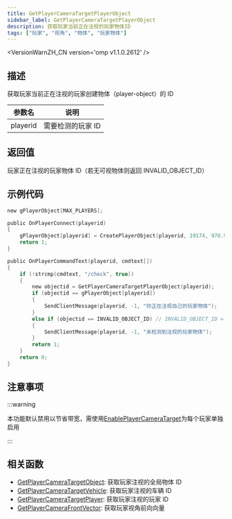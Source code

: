 ```yaml
---
title: GetPlayerCameraTargetPlayerObject
sidebar_label: GetPlayerCameraTargetPlayerObject
description: 获取玩家当前正在注视的玩家物体ID
tags: ["玩家", "视角", "物体", "玩家物体"]
---
```


<VersionWarnZH_CN version='omp v1.1.0.2612' />

## 描述

获取玩家当前正在注视的玩家创建物体（player-object）的 ID

| 参数名   | 说明              |
| -------- | ----------------- |
| playerid | 需要检测的玩家 ID |

## 返回值

玩家正在注视的玩家物体 ID（若无可视物体则返回 INVALID_OBJECT_ID）

## 示例代码

```c
new gPlayerObject[MAX_PLAYERS];

public OnPlayerConnect(playerid)
{
    gPlayerObject[playerid] = CreatePlayerObject(playerid, 19174, 978.9045, -986.3599, 40.9522, 0.0000, 0.0000, 228.0000);
    return 1;
}

public OnPlayerCommandText(playerid, cmdtext[])
{
    if (!strcmp(cmdtext, "/check", true))
    {
        new objectid = GetPlayerCameraTargetPlayerObject(playerid);
        if (objectid == gPlayerObject[playerid])
        {
            SendClientMessage(playerid, -1, "你正在注视自己的玩家物体");
        }
        else if (objectid == INVALID_OBJECT_ID) // INVALID_OBJECT_ID = 65535
        {
            SendClientMessage(playerid, -1, "未检测到注视的玩家物体");
        }
        return 1;
    }
    return 0;
}
```

## 注意事项

:::warning

本功能默认禁用以节省带宽，需使用[EnablePlayerCameraTarget](EnablePlayerCameraTarget)为每个玩家单独启用

:::

## 相关函数

- [GetPlayerCameraTargetObject](GetPlayerCameraTargetObject): 获取玩家注视的全局物体 ID
- [GetPlayerCameraTargetVehicle](GetplayerCameraTargetVehicle): 获取玩家注视的车辆 ID
- [GetPlayerCameraTargetPlayer](GetplayerCameraTargetPlayer): 获取玩家注视的玩家 ID
- [GetPlayerCameraFrontVector](GetPlayerCameraFrontVector): 获取玩家视角前向向量
